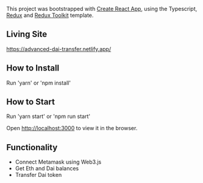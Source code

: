 This project was bootstrapped with [Create React App](https://github.com/facebook/create-react-app), using the Typescript, [Redux](https://redux.js.org/) and [Redux Toolkit](https://redux-toolkit.js.org/) template.

## Living Site

https://advanced-dai-transfer.netlify.app/

## How to Install
 
Run 'yarn' or 'npm install'
## How to Start
 
Run 'yarn start' or 'npm run start'

Open [http://localhost:3000](http://localhost:3000) to view it in the browser.

## Functionality

- Connect Metamask using Web3.js
- Get Eth and Dai balances
- Transfer Dai token